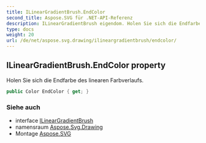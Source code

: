 ```yaml
---
title: ILinearGradientBrush.EndColor
second_title: Aspose.SVG für .NET-API-Referenz
description: ILinearGradientBrush eigendom. Holen Sie sich die Endfarbe des linearen Farbverlaufs.
type: docs
weight: 20
url: /de/net/aspose.svg.drawing/ilineargradientbrush/endcolor/
---
```

## ILinearGradientBrush.EndColor property

Holen Sie sich die Endfarbe des linearen Farbverlaufs.

```csharp
public Color EndColor { get; }
```

### Siehe auch

* interface [ILinearGradientBrush](../)
* namensraum [Aspose.Svg.Drawing](../../ilineargradientbrush/)
* Montage [Aspose.SVG](../../../)


